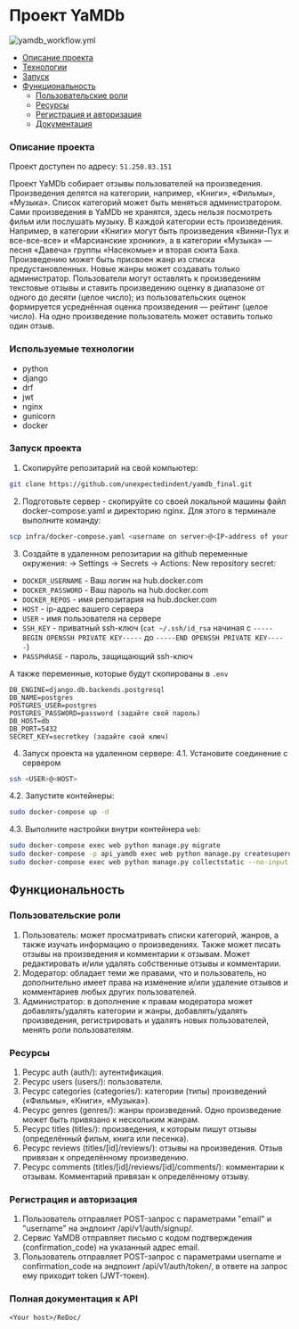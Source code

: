 # Проект YaMDb
![yamdb_workflow.yml](https://github.com/unexpectedindent/yamdb_final/actions/workflows/yamdb_workflow/badge.svg)

* [Описание проекта](#Описание-проекта)
* [Технологии](#Используемые-технологии)
* [Запуск](#Запуск-проекта)
* [Функциональность](#Функциональность)
  * [Пользовательские роли](#Пользовательские-роли)
  * [Ресурсы](#Ресурсы)
  * [Регистрация и авторизация](#Регистрация-и-авторизация)
  * [Документация](#Полная-документация-к-API)


### Описание проекта

Проект доступен по адресу: `51.250.83.151`

Проект YaMDb собирает отзывы пользователей на произведения. Произведения делятся на категории, например, «Книги», «Фильмы», «Музыка». Список категорий может быть меняться администратором.
Сами произведения в YaMDb не хранятся, здесь нельзя посмотреть фильм или послушать музыку.
В каждой категории есть произведения. Например, в категории «Книги» могут быть произведения «Винни-Пух и все-все-все» и «Марсианские хроники», а в категории «Музыка» — песня «Давеча» группы «Насекомые» и вторая сюита Баха.
Произведению может быть присвоен жанр из списка предустановленных. Новые жанры может создавать только администратор.
Пользователи могут оставлять к произведениям текстовые отзывы и ставить произведению оценку в диапазоне от одного до десяти (целое число); из пользовательских оценок формируется усреднённая оценка произведения — рейтинг (целое число). На одно произведение пользователь может оставить только один отзыв.


### Используемые технологии

* python
* django
* drf
* jwt
* nginx
* gunicorn
* docker

### Запуск проекта

1. Скопируйте репозитарий на свой компьютер:
```bash
git clone https://github.com/unexpectedindent/yamdb_final.git
```
2. Подготовьте сервер - скопируйте со своей локальной машины файл docker-compose.yaml и директорию nginx. Для этого в терминале выполните команду:
```bash
scp infra/docker-compose.yaml <username on server>@<IP-address of your server>:/<directory on the server> && scp -r infra/nginx <username on server>@<IP-address of your server>:/<directory on the server>
```
3. Создайте в удаленном репозитарии на github переменные окружения: <Your repository> -> Settings -> Secrets -> Actions: New repository secret:
* `DOCKER_USERNAME` - Ваш логин на hub.docker.com
* `DOCKER_PASSWORD` - Ваш пароль на hub.docker.com
* `DOCKER_REPOS` - имя репозитария на hub.docker.com
* `HOST` - ip-адрес вашего сервера
* `USER` - имя пользователя на сервере
* `SSH_KEY` - приватный ssh-ключ (`cat ~/.ssh/id_rsa` начиная с `-----BEGIN OPENSSH PRIVATE KEY-----` до `-----END OPENSSH PRIVATE KEY-----`)
* `PASSPHRASE` - пароль, защищающий ssh-ключ

А также переменные, которые будут скопированы в `.env`
```
DB_ENGINE=django.db.backends.postgresql
DB_NAME=postgres
POSTGRES_USER=postgres
POSTGRES_PASSWORD=password (задайте свой пароль)
DB_HOST=db
DB_PORT=5432
SECRET_KEY=secretkey (задайте свой ключ)
```

4. Запуск проекта на удаленном сервере:
4.1. Установите соединение с сервером
```bash
ssh <USER>@<HOST>
```
4.2. Запустите контейнеры:
```bash
sudo docker-compose up -d
```
4.3. Выполните настройки внутри контейнера `web`:
```bash
sudo docker-compose exec web python manage.py migrate
sudo docker-compose -p api_yamdb exec web python manage.py createsuperuser
sudo docker-compose exec web python manage.py collectstatic --no-input
```

## Функциональность

### Пользовательские роли

1. Пользователь: может просматривать списки категорий, жанров, а также изучать информацию о произведениях. Также может писать отзывы на произведения и комментарии к отзывам. Может редактировать и/или удалять собственные отзывы и комментарии.
2. Модератор: обладает теми же правами, что и пользователь, но дополнительно имеет права на изменение и/или удаление отзывов и комментариев любых других пользователей.
3. Администратор: в дополнение к правам модератора может добавлять/удалять категории и жанры, добавлять/удалять произведения, регистрировать и удалять новых пользователей, менять роли пользователям.


### Ресурсы

1. Ресурс auth (auth/): аутентификация.
2. Ресурс users (users/): пользователи.
3. Ресурс categories (categories/): категории (типы) произведений («Фильмы», «Книги», «Музыка»).
4. Ресурс genres (genres/): жанры произведений. Одно произведение может быть привязано к нескольким жанрам.
5. Ресурс titles (titles/): произведения, к которым пишут отзывы (определённый фильм, книга или песенка).
6. Ресурс reviews (titles/[id]/reviews/): отзывы на произведения. Отзыв привязан к определённому произведению.
7. Ресурс comments (titles/[id]/reviews/[id]/comments/): комментарии к отзывам. Комментарий привязан к определённому отзыву.


### Регистрация и авторизация

1. Пользователь отправляет POST-запрос с параметрами "email" и "username" на эндпоинт /api/v1/auth/signup/.
2. Сервис YaMDB отправляет письмо с кодом подтверждения (confirmation_code) на указанный адрес email.
3. Пользователь отправляет POST-запрос с параметрами username и confirmation_code на эндпоинт /api/v1/auth/token/, в ответе на запрос ему приходит token (JWT-токен).


### Полная документация к API

`<Your host>/ReDoc/`
